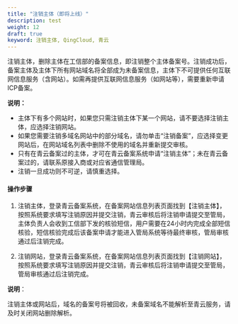 ```yaml
---
title: "注销主体（即将上线）"
description: test
weight: 12
draft: true
keyword: 注销主体, QingCloud, 青云
---
```




注销主体，删除主体在工信部的备案信息，即注销整个主体备案号。注销成功后，备案主体及主体下所有网站域名将全部成为未备案信息，主体下不可提供任何互联网信息服务（含网站）。如需再提供互联网信息服务（如网站等），需要重新申请ICP备案。

**说明：**

- 主体下有多个网站时，如果您只需注销主体下某一个网站，请不要选择注销主体，应选择注销网站。
- 如果您需要注销多域名网站中的部分域名，请勿单击“注销备案”，应选择变更网站后，在网站域名列表中删除不使用的域名并重新提交审核。
- 只有在青云备案过的主体，才可在青云备案系统申请“注销主体”；未在青云备案过的，请联系原接入商或对应省通信管理局。
- 注销一旦成功则不可逆，请慎重选择。



#### 操作步骤

1. 注销主体，登录青云备案系统，在备案网站信息列表页面找到【注销主体】，按照系统要求填写注销原因并提交注销，青云审核后将注销申请提交至管局，主体负责人会收到工信部下发的核验短信，用户需要在24小时内完成全部短信核验，短信核验完成后该备案申请才能进入管局系统等待最终审核，管局审核通过后注销完成。

2. 注销网站，登录青云备案系统，在备案网站信息列表页面找到【注销网站】，按照系统要求填写注销原因并提交注销，青云审核后将注销申请提交至管局，管局审核通过后注销完成。

 **说明**：

注销主体或网站后，域名的备案号将被回收，未备案域名不能解析至青云服务，请及时关闭网站删除解析。